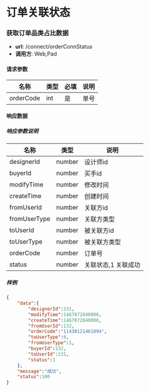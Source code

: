 订单关联状态
=======

### 获取订单品类占比数据

- **url**: /connect/orderConnStatus
- **调用方**: Web,Pad

#### 请求参数

|    名称   | 类型 | 必填 | 说明 |
| --------- | ---- | ---- | ---- |
| orderCode | int  | 是   | 单号 |

#### 响应数据

##### 响应参数说明

|     名称     |  类型  |       说明      |
|--------------|--------|-----------------|
| designerId   | number | 设计师id        |
| buyerId      | number | 买手id          |
| modifyTime   | number | 修改时间        |
| createTime   | number | 创建时间        |
| fromUserId   | number | 关联方id        |
| fromUserType | number | 关联方类型      |
| toUserId     | number | 被关联方id      |
| toUserType   | number | 被关联方类型    |
| orderCode    | number | 订单号          |
| status       | number | 关联状态,1 关联成功 |

##### 样例

```json
{
    "data":{
        "designerId":131,
        "modifyTime":1467872840000,
        "createTime":1467872840000,
        "fromUserId":132,
        "orderCode":"11430121461094",
        "toUserType":0,
        "fromUserType":1,
        "buyerId":132,
        "toUserId":131,
        "status":1
    },
    "message":"成功",
    "status":100
}
```